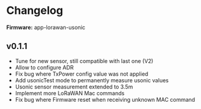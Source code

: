 # Changelog 

**Firmware:** app-lorawan-usonic

v0.1.1
--------
- Tune for new sensor, still compatible with last one (V2)
- Allow to configure ADR
- Fix bug where TxPower config value was not applied
- Add usonicTest mode to permanently measure usonic values
- Usonic sensor measurement extended to 3.5m
- Implement more LoRaWAN Mac commands
- Fix bug where Firmware reset when receiving unknown MAC command